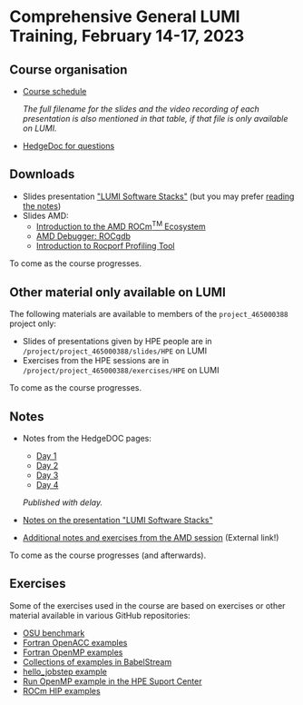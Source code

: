 # Comprehensive General LUMI Training, February 14-17, 2023

## Course organisation

-   [Course schedule](schedule.md)

     *The full filename for the slides and the video recording of each presentation is also mentioned in that table,
     if that file is only available on LUMI.*

-   [HedgeDoc for questions](https://md.sigma2.no/lumi-general-course?both)

## Downloads

-   Slides presentation ["LUMI Software Stacks"](files/LUMI-Software-20230215.pdf) 
    (but you may prefer [reading the notes](software_stacks.md))
-   Slides AMD:
    -   [Introduction to the AMD ROCm<sup>TM</sup> Ecosystem](files/01_introduction_amd_rocm.pdf)
    -   [AMD Debugger: ROCgdb](files/02_Rocgdb_Tutorial.pdf)
    -   [Introduction to Rocporf Profiling Tool](files/03_intro_rocprof.pdf)

<!--
-   Slides [Introduction to the AMD ROCm<sup>TM</sup> Ecosystem (PDF, 10M)](files/LUMIG_training_AMD_ecosystem_11_01_2023.pdf)
-   [Perfetto](https://perfetto.dev/), the "program" used to visualise the output of omnitrace, is not a regular application but 
    [a browser application](https://ui.perfetto.dev/). Some browsers nowadays offer the option to install it on your
    system in a way that makes it look and behave more like a regular application (Chrome, Edge among others).
-->

To come as the course progresses.

## Other material only available on LUMI

The following materials are available to members of the `project_465000388` project only:

-   Slides of presentations given by HPE people are in
    <code>/project/project_465000388/slides/HPE</code> on LUMI
-   Exercises from the HPE sessions are in
    <code>/project/project_465000388/exercises/HPE</code> on LUMI

<!--
The following materials can only be found on LUMI and are only accessible to members of project_465000388:

-   Introduction to the Cray EX Hardware and Programming Environment on LUMI-G
    -   Slides: <code>/project/project_465000388/slides/HPE/01_Intro_EX_Architecture_and_PE.pdf</code>
    -   Recording: <code>/project/project_465000388/recordings/01_Intro_EX_Architecture_and_PE.mp4</code> 
-   Running Applications on LUMI-G
    -   Slides: <code>/project/project_465000388/slides/HPE/02_Running_Applications_and_Tools.pdf</code>
    -   Recording: <code>/project/project_465000388/recordings/02_Running_Applications_and_Tools.mp4</code>
-   Introduction to AMD ROCm<sup>TM</sup> Ecosystem
    -   Recording: <code>/project/project_465000388/recordings/03_Introduction_to_the_AMD_ROCmTM_ecosystem.mp4</code>
-   Exercises are in <code>/project/project_465000388/exercises</code>
-->

To come as the course progresses.

## Notes

-   Notes from the HedgeDOC pages:
    -   [Day 1](hedgedoc_notes_day1.md)
    -   [Day 2](hedgedoc_notes_day2.md)
    -   [Day 3](hedgedoc_notes_day3.md)
    -   [Day 4](hedgedoc_notes_day4.md)
    
    <em>Published with delay.</em>
    
-   [Notes on the presentation "LUMI Software Stacks"](software_stacks.md)

-   [Additional notes and exercises from the AMD session](https://hackmd.io/rhopZnwTSm2xIYM3OUhwUA) (External link!)


To come as the course progresses (and afterwards).


## Exercises

Some of the exercises used in the course are based on exercises or other material available in various GitHub repositories:

-   [OSU benchmark](https://mvapich.cse.ohio-state.edu/download/mvapich/osu-micro-benchmarks-5.9.tar.gz)
-   [Fortran OpenACC examples](https://github.com/RonRahaman/openacc-mpi-demos)
-   [Fortran OpenMP examples](https://github.com/ye-luo/openmp-target)
-   [Collections of examples in BabelStream](https://github.com/UoB-HPC/BabelStream)
-   [hello_jobstep example](https://code.ornl.gov/olcf/hello_jobstep)
-   [Run OpenMP example in the HPE Suport Center](https://support.hpe.com/hpesc/public/docDisplay?docId=a00114008en_us&docLocale=en_US&page=Run_an_OpenMP_Application.html)
-   [ROCm HIP examples](https://github.com/ROCm-Developer-Tools/HIP-Examples)

